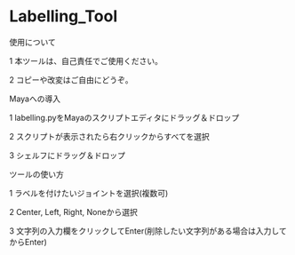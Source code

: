 # Labelling_Tool

使用について

1 本ツールは、自己責任でご使用ください。

2 コピーや改変はご自由にどうぞ。


Mayaへの導入

1 labelling.pyをMayaのスクリプトエディタにドラッグ＆ドロップ

2 スクリプトが表示されたら右クリックからすべてを選択

3 シェルフにドラッグ＆ドロップ


ツールの使い方

1 ラベルを付けたいジョイントを選択(複数可)

2 Center, Left, Right, Noneから選択

3 文字列の入力欄をクリックしてEnter(削除したい文字列がある場合は入力してからEnter)
